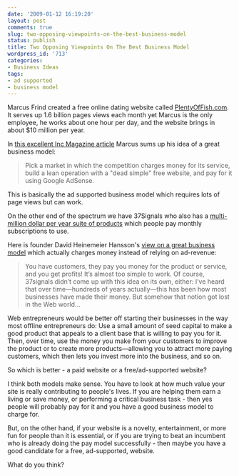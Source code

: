 ```yaml
---
date: '2009-01-12 16:19:20'
layout: post
comments: true
slug: two-opposing-viewpoints-on-the-best-business-model
status: publish
title: Two Opposing Viewpoints On The Best Business Model
wordpress_id: '713'
categories:
- Business Ideas
tags:
- ad supported
- business model
---
```


Marcus Frind created a free online dating website called [PlentyOfFish.com](http://www.plentyoffish.com/).  It serves up 1.6 billion pages views each month yet Marcus is the only employee, he works about one hour per day, and the website brings in about $10 million per year.

In [this excellent Inc Magazine article](http://www.inc.com/magazine/20090101/and-the-money-comes-rolling-in_Printer_Friendly.html) Marcus sums up his idea of a great business model:



> Pick a market in which the competition charges money for its service, build a lean operation with a "dead simple" free website, and pay for it using Google AdSense.



This is basically the ad supported business model which requires lots of page views but can work.

On the other end of the spectrum we have 37Signals who also has a [multi-million dollar per year suite of products](http://www.37signals.com/) which people pay monthly subscriptions to use.

Here is founder David Heinemeier Hansson's [view on a great business model](http://www.37signals.com/svn/posts/1366-a-radical-idea-charge-people-for-your-product) which actually charges money instead of relying on ad-revenue:



> You have customers, they pay you money for the product or service, and you get profits! It’s almost too simple to work. Of course, 37signals didn’t come up with this idea on its own, either: I’ve heard that over time—hundreds of years actually—this has been how most businesses have made their money. But somehow that notion got lost in the Web world...

  Web entrepreneurs would be better off starting their businesses in the way most offline entrepreneurs do: Use a small amount of seed capital to make a good product that appeals to a client base that is willing to pay you for it. Then, over time, use the money you make from your customers to improve the product or to create more products—allowing you to attract more paying customers, which then lets you invest more into the business, and so on.




So which is better - a paid website or a free/ad-supported website?

I think both models make sense.  You have to look at how much value your site is really contributing to people's lives.  If you are helping them earn a living or save money, or performing a critical business task - then yes people will probably pay for it and you have a good business model to charge for.

But, on the other hand, if your website is a novelty, entertainment, or more fun for people than it is essential, or if you are trying to beat an incumbent who is already doing the pay model successfully - then maybe you have a good candidate for a free, ad-supported, website.

What do you think?
